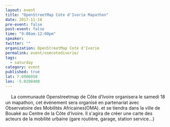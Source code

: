 ```yaml
---
layout: event 
title: "OpenStreetMap Cote d'Ivorie Mapathon"
date: 2017-11-18
pre-event: false
post-event: false
time: "9:00am-12:00pm"
speaker:
twitter: ""
organization: OpenStreetMap Cote d'Ivorie
permalink: event/osmcotedivorie/
tags:
  - saturday 
category: event
published: true
lat: 7.6906058
lon: -5.0298408
---
```

　
La communauté Openstreetmap de Côte d'Ivoire organisera le samedi 18 un mapathon, cet événement sera organisé en partenariat avec Observatoire des Mobilités Africaines(OMA). et se tiendra dans la ville de Bouaké au Centre de la Côte d'Ivoire. Il s'agira de créer une carte des acteurs de la mobilité urbaine (gare routière, garage, station service...)
